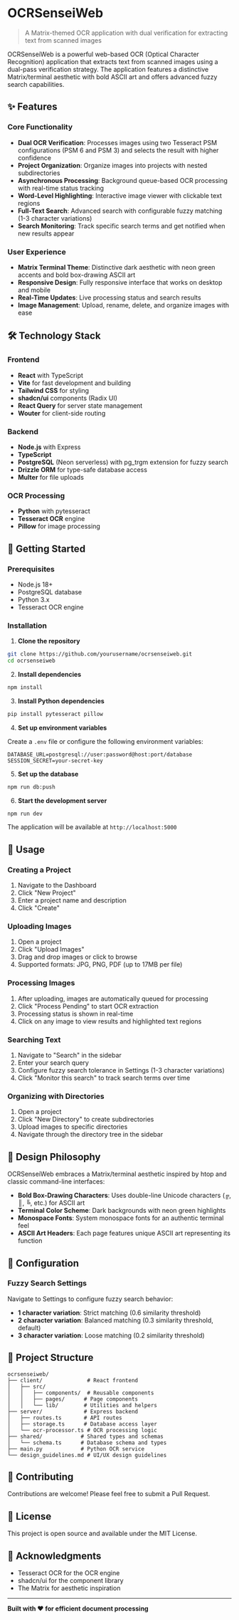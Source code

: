 # OCRSenseiWeb

> A Matrix-themed OCR application with dual verification for extracting text from scanned images

OCRSenseiWeb is a powerful web-based OCR (Optical Character Recognition) application that extracts text from scanned images using a dual-pass verification strategy. The application features a distinctive Matrix/terminal aesthetic with bold ASCII art and offers advanced fuzzy search capabilities.

## ✨ Features

### Core Functionality
- **Dual OCR Verification**: Processes images using two Tesseract PSM configurations (PSM 6 and PSM 3) and selects the result with higher confidence
- **Project Organization**: Organize images into projects with nested subdirectories
- **Asynchronous Processing**: Background queue-based OCR processing with real-time status tracking
- **Word-Level Highlighting**: Interactive image viewer with clickable text regions
- **Full-Text Search**: Advanced search with configurable fuzzy matching (1-3 character variations)
- **Search Monitoring**: Track specific search terms and get notified when new results appear

### User Experience
- **Matrix Terminal Theme**: Distinctive dark aesthetic with neon green accents and bold box-drawing ASCII art
- **Responsive Design**: Fully responsive interface that works on desktop and mobile
- **Real-Time Updates**: Live processing status and search results
- **Image Management**: Upload, rename, delete, and organize images with ease

## 🛠️ Technology Stack

### Frontend
- **React** with TypeScript
- **Vite** for fast development and building
- **Tailwind CSS** for styling
- **shadcn/ui** components (Radix UI)
- **React Query** for server state management
- **Wouter** for client-side routing

### Backend
- **Node.js** with Express
- **TypeScript**
- **PostgreSQL** (Neon serverless) with pg_trgm extension for fuzzy search
- **Drizzle ORM** for type-safe database access
- **Multer** for file uploads

### OCR Processing
- **Python** with pytesseract
- **Tesseract OCR** engine
- **Pillow** for image processing

## 🚀 Getting Started

### Prerequisites
- Node.js 18+ 
- PostgreSQL database
- Python 3.x
- Tesseract OCR engine

### Installation

1. **Clone the repository**
```bash
git clone https://github.com/yourusername/ocrsenseiweb.git
cd ocrsenseiweb
```

2. **Install dependencies**
```bash
npm install
```

3. **Install Python dependencies**
```bash
pip install pytesseract pillow
```

4. **Set up environment variables**

Create a `.env` file or configure the following environment variables:
```
DATABASE_URL=postgresql://user:password@host:port/database
SESSION_SECRET=your-secret-key
```

5. **Set up the database**
```bash
npm run db:push
```

6. **Start the development server**
```bash
npm run dev
```

The application will be available at `http://localhost:5000`

## 📖 Usage

### Creating a Project
1. Navigate to the Dashboard
2. Click "New Project"
3. Enter a project name and description
4. Click "Create"

### Uploading Images
1. Open a project
2. Click "Upload Images"
3. Drag and drop images or click to browse
4. Supported formats: JPG, PNG, PDF (up to 17MB per file)

### Processing Images
1. After uploading, images are automatically queued for processing
2. Click "Process Pending" to start OCR extraction
3. Processing status is shown in real-time
4. Click on any image to view results and highlighted text regions

### Searching Text
1. Navigate to "Search" in the sidebar
2. Enter your search query
3. Configure fuzzy search tolerance in Settings (1-3 character variations)
4. Click "Monitor this search" to track search terms over time

### Organizing with Directories
1. Open a project
2. Click "New Directory" to create subdirectories
3. Upload images to specific directories
4. Navigate through the directory tree in the sidebar

## 🎨 Design Philosophy

OCRSenseiWeb embraces a Matrix/terminal aesthetic inspired by htop and classic command-line interfaces:
- **Bold Box-Drawing Characters**: Uses double-line Unicode characters (╔, ║, ╚, etc.) for ASCII art
- **Terminal Color Scheme**: Dark backgrounds with neon green highlights
- **Monospace Fonts**: System monospace fonts for an authentic terminal feel
- **ASCII Art Headers**: Each page features unique ASCII art representing its function

## 🔧 Configuration

### Fuzzy Search Settings
Navigate to Settings to configure fuzzy search behavior:
- **1 character variation**: Strict matching (0.6 similarity threshold)
- **2 character variation**: Balanced matching (0.3 similarity threshold, default)
- **3 character variation**: Loose matching (0.2 similarity threshold)

## 📁 Project Structure

```
ocrsenseiweb/
├── client/              # React frontend
│   ├── src/
│   │   ├── components/  # Reusable components
│   │   ├── pages/      # Page components
│   │   └── lib/        # Utilities and helpers
├── server/             # Express backend
│   ├── routes.ts       # API routes
│   ├── storage.ts      # Database access layer
│   └── ocr-processor.ts # OCR processing logic
├── shared/            # Shared types and schemas
│   └── schema.ts      # Database schema and types
├── main.py            # Python OCR service
└── design_guidelines.md # UI/UX design guidelines
```

## 🤝 Contributing

Contributions are welcome! Please feel free to submit a Pull Request.

## 📝 License

This project is open source and available under the MIT License.

## 🙏 Acknowledgments

- Tesseract OCR for the OCR engine
- shadcn/ui for the component library
- The Matrix for aesthetic inspiration

---

**Built with ❤️ for efficient document processing**
